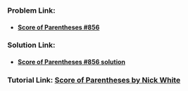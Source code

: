 ### **Problem Link:**

- #### [Score of Parentheses #856](https://leetcode.com/problems/score-of-parentheses/)

### **Solution Link:**

- #### [Score of Parentheses #856 solution](./Solution.java)

### **Tutorial Link:** [Score of Parentheses by Nick White](https://youtu.be/jfmJusJ0qKM)
